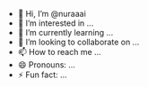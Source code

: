 - 👋 Hi, I’m @nuraaai
- 👀 I’m interested in ...
- 🌱 I’m currently learning ...
- 💞️ I’m looking to collaborate on ...
- 📫 How to reach me ...
- 😄 Pronouns: ...
- ⚡ Fun fact: ...

<!---
nuraaai/nuraaai is a ✨ special ✨ repository because its `README.md` (this file) appears on your GitHub profile.
You can click the Preview link to take a look at your changes.
--->
